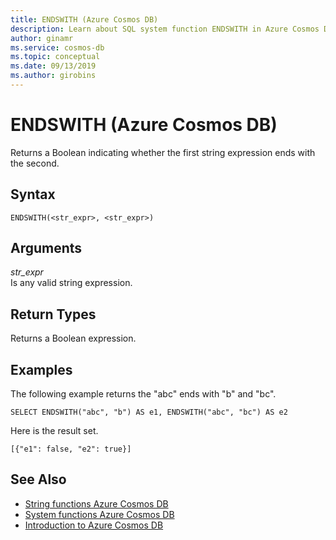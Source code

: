 ```yaml
---
title: ENDSWITH (Azure Cosmos DB)
description: Learn about SQL system function ENDSWITH in Azure Cosmos DB.
author: ginamr
ms.service: cosmos-db
ms.topic: conceptual
ms.date: 09/13/2019
ms.author: girobins
---
```

# ENDSWITH (Azure Cosmos DB)
 Returns a Boolean indicating whether the first string expression ends with the second.  
  
## Syntax
  
```  
ENDSWITH(<str_expr>, <str_expr>)  
```  
  
## Arguments
  
*str_expr*  
   Is any valid string expression.  
  
## Return Types
  
  Returns a Boolean expression.  
  
## Examples
  
  The following example returns the "abc" ends with "b" and "bc".  
  
```  
SELECT ENDSWITH("abc", "b") AS e1, ENDSWITH("abc", "bc") AS e2 
```  
  
 Here is the result set.  
  
```  
[{"e1": false, "e2": true}]  
```  
  

## See Also

- [String functions Azure Cosmos DB](sql-query-string-functions.md)
- [System functions Azure Cosmos DB](sql-query-system-functions.md)
- [Introduction to Azure Cosmos DB](introduction.md)
